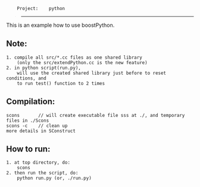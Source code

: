 
        Project:    python
>--------------------------------------------
This is an example how to use boostPython.


Note:
-------------
    1. compile all src/*.cc files as one shared library
        (only the src/extendPython.cc is the new feature)
    2. in python script(run.py),
        will use the created shared library just before to reset conditions, and
        to run test() function to 2 times

Compilation:
-------------
    scons       // will create executable file sss at ./, and temporary files in ./Scons
    scons -c    // clean up
    more details in SConstruct

How to run:
------------
    1. at top directory, do:
        scons
    2. then run the script, do:
        python run.py (or, ./run.py)
